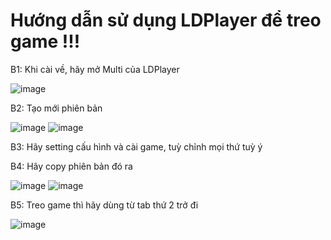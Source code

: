 # Hướng dẫn sử dụng LDPlayer để treo game !!!
B1: Khi cài về, hãy mở Multi của LDPlayer

![image](https://github.com/user-attachments/assets/5a363048-01a3-4c5e-b7bd-072e716c263f)

B2: Tạo mới phiên bản

![image](https://github.com/user-attachments/assets/884a827c-d9af-445a-b59e-089241476a16)
![image](https://github.com/user-attachments/assets/8200d303-4848-4370-943f-f37db74b190c)

B3: Hãy setting cấu hình và cài game, tuỳ chỉnh mọi thứ tuỳ ý

B4: Hãy copy phiên bản đó ra

![image](https://github.com/user-attachments/assets/dccc2cb1-ee14-4f16-a452-c93909029ccf)
![image](https://github.com/user-attachments/assets/0d1942c1-7814-47b1-822d-bc5704fd48f1)

B5: Treo game thì hãy dùng từ tab thứ 2 trở đi 

![image](https://github.com/user-attachments/assets/fe63baa0-43cd-442b-a132-e32113c295ff)
